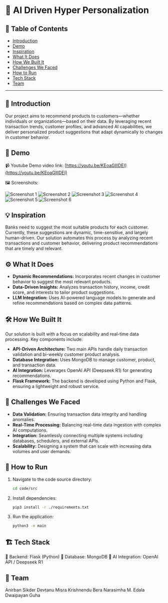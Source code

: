 # 🚀 AI Driven Hyper Personalization

## 📌 Table of Contents

- [Introduction](#-introduction)
- [Demo](#-demo)
- [Inspiration](#-inspiration)
- [What It Does](#️-what-it-does)
- [How We Built It](#️-how-we-built-it)
- [Challenges We Faced](#-challenges-we-faced)
- [How to Run](#-how-to-run)
- [Tech Stack](#️-tech-stack)
- [Team](#-team)

---

## 🎯 Introduction

Our project aims to recommend products to customers—whether individuals or organizations—based on their data. By leveraging recent transaction trends, customer profiles, and advanced AI capabilities, we deliver personalized product suggestions that adapt dynamically to changes in customer behavior.

## 🎥 Demo

📹 Youtube Demo video link: [https://youtu.be/KEoaGlllDEI](https://youtu.be/KEoaGlllDEI)

🖼️ Screenshots:

![Screenshot 1](./artifacts/demo/screenshots/ss1.png)
![Screenshot 2](./artifacts/demo/screenshots/ss2.png)
![Screenshot 3](./artifacts/demo/screenshots/ss3.png)
![Screenshot 4](./artifacts/demo/screenshots/ss4.png)
![Screenshot 5](./artifacts/demo/screenshots/ss5.png)
![Screenshot 6](./artifacts/demo/screenshots/ss6.png)

## 💡 Inspiration

Banks need to suggest the most suitable products for each customer. Currently, these suggestions are dynamic, time-sensitive, and largely human-driven. Our solution automates this process by analyzing recent transactions and customer behavior, delivering product recommendations that are timely and relevant.

## ⚙️ What It Does

- **Dynamic Recommendations:** Incorporates recent changes in customer behavior to suggest the most relevant products.
- **Data-Driven Insights:** Analyzes transaction history, income, credit score, and interests to tailor product suggestions.
- **LLM Integration:** Uses AI-powered language models to generate and refine recommendations based on complex data patterns.

## 🛠️ How We Built It

Our solution is built with a focus on scalability and real-time data processing. Key components include:

- **API-Driven Architecture:** Two main APIs handle daily transaction validation and bi-weekly customer product analysis.
- **Database Integration:** Uses MongoDB to manage customer, product, and transaction data.
- **AI Integration:** Leverages OpenAI API (Deepseek R1) for generating recommendations.
- **Flask Framework:** The backend is developed using Python and Flask, ensuring a lightweight and robust service.

## 🚧 Challenges We Faced

- **Data Validation:** Ensuring transaction data integrity and handling anomalies.
- **Real-Time Processing:** Balancing real-time data ingestion with complex AI computations.
- **Integration:** Seamlessly connecting multiple systems including databases, schedulers, and external APIs.
- **Scalability:** Designing a system that can scale with increasing data volumes and user demands.

## 🏃 How to Run

1. Navigate to the code source directory:

   ```sh
   cd code/src
   ```

2. Install dependencies:

   ```sh
   pip3 install -r ./requirements.txt
   ```

3. Run the application:
   ```sh
   python3 -m main
   ```

## 🏗️ Tech Stack

🔹 Backend: Flask (Python)
🔹 Database: MongoDB
🔹 AI Integration: OpenAI API / Deepseek R1

## 👥 Team

Anirban Sikder
Devtanu Misra
Krishnendu Bera
Narasimha M. Edala
Dwaipayan Guha
